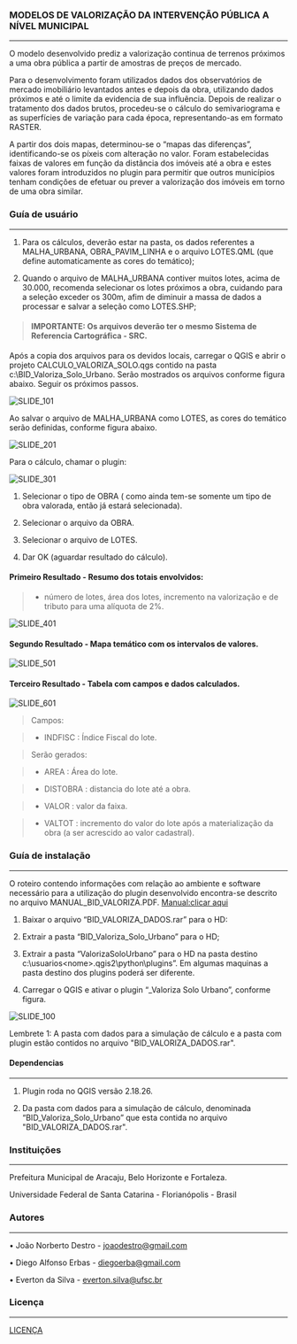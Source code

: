 ### MODELOS DE VALORIZAÇÃO DA INTERVENÇÃO PÚBLICA A NÍVEL MUNICIPAL

---

O modelo desenvolvido prediz a valorização continua de terrenos próximos a uma obra pública a partir de amostras de preços de mercado. 

Para o desenvolvimento foram utilizados dados dos observatórios de mercado imobiliário levantados antes e depois da obra, utilizando dados próximos e até o limite da evidencia de sua influência.
Depois de realizar o tratamento dos dados brutos, procedeu-se o cálculo do semivariograma e as superfícies de variação para cada época, representando-as em formato RASTER. 

A partir dos dois mapas, determinou-se o “mapas das diferenças”, identificando-se os píxeis com alteração no valor. Foram estabelecidas faixas de valores em função da distância dos imóveis até a obra e estes valores foram introduzidos no plugin para permitir que outros municípios tenham condições de efetuar ou prever a valorização dos imóveis em torno de uma obra similar.

### Guía de usuário

---

1) Para os cálculos, deverão estar na pasta, os dados referentes a MALHA_URBANA, OBRA_PAVIM_LINHA e o arquivo LOTES.QML (que define automaticamente as cores do temático);

2) Quando o arquivo de MALHA_URBANA contiver muitos lotes, acima de 30.000, recomenda selecionar os lotes próximos a obra, cuidando
	 para a seleção exceder os 300m, afim de diminuir a massa de dados a processar e salvar a seleção como LOTES.SHP;

> #### IMPORTANTE: Os arquivos deverão ter o mesmo Sistema de Referencia Cartográfica - SRC.

Após a copia dos arquivos para os devidos locais, carregar o QGIS e abrir o projeto CALCULO_VALORIZA_SOLO.qgs contido na pasta  c:\BID_Valoriza_Solo_Urbano. Serão mostrados os arquivos conforme figura abaixo. Seguir os próximos passos.

![SLIDE_101](https://user-images.githubusercontent.com/60671104/74444983-69f36680-4e54-11ea-920c-1e256ccce5f6.png)

Ao salvar o arquivo de MALHA_URBANA como LOTES, as cores do temático serão definidas, conforme figura abaixo. 

![SLIDE_201](https://user-images.githubusercontent.com/60671104/74446463-afb12e80-4e56-11ea-9b2f-1461cdf89657.png)

Para o cálculo, chamar o plugin:

![SLIDE_301](https://user-images.githubusercontent.com/60671104/74447992-f738ba00-4e58-11ea-83e4-9ce4f540c8ea.png)

1) Selecionar o tipo de OBRA ( como ainda tem-se somente um tipo de obra valorada, então já estará selecionada).

2) Selecionar o arquivo da OBRA.

3) Selecionar o arquivo de LOTES.

4) Dar OK (aguardar resultado do cálculo).

#### Primeiro Resultado - Resumo dos totais envolvidos: 

> - número de lotes, área dos lotes, incremento na valorização e de tributo para uma alíquota de 2%.

![SLIDE_401](https://user-images.githubusercontent.com/60671104/74448430-b55c4380-4e59-11ea-9cf9-0c0919eb0586.png)

#### Segundo Resultado - Mapa temático com os intervalos de valores. 

![SLIDE_501](https://user-images.githubusercontent.com/60671104/74449594-89da5880-4e5b-11ea-8ee2-cdfbf84828cf.png)

#### Terceiro Resultado - Tabela com campos e dados calculados. 

![SLIDE_601](https://user-images.githubusercontent.com/60671104/74449985-26045f80-4e5c-11ea-86eb-7069dd5cd3c3.png)

> Campos:

> - INDFISC : Índice Fiscal do lote.

> Serão gerados:

> - AREA : Área do lote.

> - DISTOBRA : distancia do lote até a obra.

> - VALOR : valor da faixa.

> - VALTOT : incremento do valor do lote após a materialização da obra (a ser acrescido ao valor cadastral).

### Guía de instalação

---

O roteiro contendo informações com relação ao ambiente e software necessário para a utilização do plugin desenvolvido encontra-se descrito no arquivo MANUAL_BID_VALORIZA.PDF. 
[Manual:clicar aqui](https://github.com/JOAODESTRO1484/BID-Valoriza_Solo_Urbano/blob/master/MANUAL_BID_VALORIZA.pdf)

1) Baixar o arquivo “BID_VALORIZA_DADOS.rar” para o HD:

2) Extrair a pasta “BID_Valoriza_Solo_Urbano” para o HD;

3) Extrair a pasta “ValorizaSoloUrbano” para o HD na pasta destino c:\usuarios\<nome>\.qgis2\python\plugins”. Em algumas maquinas a pasta destino dos plugins poderá ser diferente.

4) Carregar o QGIS e ativar o plugin “_Valoriza Solo Urbano”, conforme figura.

![SLIDE_100](https://user-images.githubusercontent.com/60671104/74443077-58f52600-4e51-11ea-96d2-17a4815c04dd.png)

Lembrete 1: A pasta com dados para a simulação de cálculo e a pasta com plugin estão contidos no arquivo "BID_VALORIZA_DADOS.rar".

#### Dependencias

---

1) Plugin roda no QGIS versão 2.18.26.

2) Da pasta com dados para a simulação de cálculo, denominada “BID_Valoriza_Solo_Urbano” que esta contida no arquivo  "BID_VALORIZA_DADOS.rar".


### Instituições

---

Prefeitura Municipal de Aracaju, Belo Horizonte e Fortaleza.

Universidade Federal de Santa Catarina - Florianópolis - Brasil

### Autores

---

•	João Norberto Destro - joaodestro@gmail.com

•	Diego Alfonso Erbas - diegoerba@gmail.com

•	Everton da Silva - everton.silva@ufsc.br

### Licença

---

[LICENÇA](https://github.com/JOAODESTRO1484/BID-Valoriza_Solo_Urbano/blob/master/LICENSE.md)
